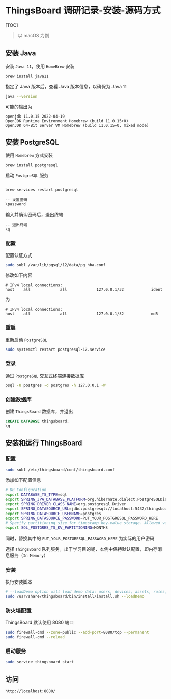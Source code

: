 # ThingsBoard 调研记录-安装-源码方式

[TOC]

> 以 macOS 为例

## 安装 Java

安装 `Java 11`，使用 `HomeBrew` 安装

```bash
brew install java11
```

指定了 Java 版本后，查看 Java 版本信息，以确保为 Java 11

```bash
java --version
```

可能的输出为

```text
openjdk 11.0.15 2022-04-19
OpenJDK Runtime Environment Homebrew (build 11.0.15+0)
OpenJDK 64-Bit Server VM Homebrew (build 11.0.15+0, mixed mode)
```

## 安装 PostgreSQL

使用 `Homebrew` 方式安装

```bash
brew install postgresql
```

启动 `PostgreSQL` 服务

```bash

brew services restart postgresql
```

```postgresql
-- 设置密码
\password
```

输入并确认密码后，退出终端

```postgresql
-- 退出终端
\q
```

### 配置

配置认证方式

```bash
sudo subl /var/lib/pgsql/12/data/pg_hba.conf
```

修改如下内容

```
# IPv4 local connections:
host    all             all             127.0.0.1/32            ident
```

为

```
# IPv4 local connections:
host    all             all             127.0.0.1/32            md5
```

### 重启

重新启动 `PostgreSQL`

```bash
sudo systemctl restart postgresql-12.service
```

### 登录

通过 `PostgreSQL` 交互式终端连接数据库

```bash
psql -U postgres -d postgres -h 127.0.0.1 -W
```

### 创建数据库

创建 `ThingsBoard` 数据库，并退出

```sql
CREATE DATABASE thingsboard;
\q
```

## 安装和运行 ThingsBoard

### 配置

```bash
sudo subl /etc/thingsboard/conf/thingsboard.conf
```

添加如下配置信息

```bash
# DB Configuration 
export DATABASE_TS_TYPE=sql
export SPRING_JPA_DATABASE_PLATFORM=org.hibernate.dialect.PostgreSQLDialect
export SPRING_DRIVER_CLASS_NAME=org.postgresql.Driver
export SPRING_DATASOURCE_URL=jdbc:postgresql://localhost:5432/thingsboard
export SPRING_DATASOURCE_USERNAME=postgres
export SPRING_DATASOURCE_PASSWORD=PUT_YOUR_POSTGRESQL_PASSWORD_HERE
# Specify partitioning size for timestamp key-value storage. Allowed values: DAYS, MONTHS, YEARS, INDEFINITE.
export SQL_POSTGRES_TS_KV_PARTITIONING=MONTHS
```

同时，替换其中的 `PUT_YOUR_POSTGRESQL_PASSWORD_HERE` 为实际的用户密码

选择 `ThingsBoard` 队列服务，出于学习目的呢，本例中保持默认配置，即内存消息服务（`In Memory`） 

### 安装

执行安装脚本

```bash
# --loadDemo option will load demo data: users, devices, assets, rules, widgets.
sudo /usr/share/thingsboard/bin/install/install.sh --loadDemo
```

### 防火墙配置

ThingsBoard 默认使用 8080 端口

```bash
sudo firewall-cmd --zone=public --add-port=8080/tcp --permanent
sudo firewall-cmd --reload
```

### 启动服务

```bash
sudo service thingsboard start
```

## 访问

```
http://localhost:8080/
```